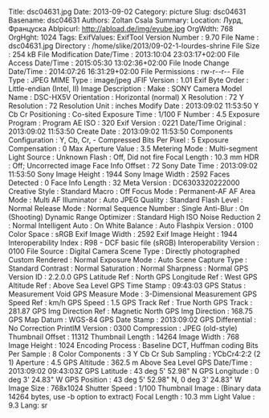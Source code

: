 Title: dsc04631.jpg
Date: 2013-09-02
Category: picture
Slug: dsc04631
Basename: dsc04631
Authors: Zoltan Csala
Summary:
Location: Лурд, Француска
Ablpicurl: http://abload.de/img/eyube.jpg
OrgWdth: 768
OrgHght: 1024
Tags:
ExifValues: ExifTool Version Number : 9.70
            File Name : dsc04631.jpg
            Directory : /home/slike/2013/09-02-1-lourdes-shrine
            File Size : 254 kB
            File Modification Date/Time : 2013:10:04 23:03:17+02:00
            File Access Date/Time : 2015:05:30 13:02:36+02:00
            File Inode Change Date/Time : 2014:07:26 16:31:29+02:00
            File Permissions : rw-r--r--
            File Type : JPEG
            MIME Type : image/jpeg
            JFIF Version : 1.01
            Exif Byte Order : Little-endian (Intel, II)
            Image Description :
            Make : SONY
            Camera Model Name : DSC-HX5V
            Orientation : Horizontal (normal)
            X Resolution : 72
            Y Resolution : 72
            Resolution Unit : inches
            Modify Date : 2013:09:02 11:53:50
            Y Cb Cr Positioning : Co-sited
            Exposure Time : 1/100
            F Number : 4.5
            Exposure Program : Program AE
            ISO : 320
            Exif Version : 0221
            Date/Time Original : 2013:09:02 11:53:50
            Create Date : 2013:09:02 11:53:50
            Components Configuration : Y, Cb, Cr, -
            Compressed Bits Per Pixel : 5
            Exposure Compensation : 0
            Max Aperture Value : 3.5
            Metering Mode : Multi-segment
            Light Source : Unknown
            Flash : Off, Did not fire
            Focal Length : 10.3 mm
            HDR : Off; Uncorrected image
            Face Info Offset : 72
            Sony Date Time : 2013:09:02 11:53:50
            Sony Image Height : 1944
            Sony Image Width : 2592
            Faces Detected : 0
            Face Info Length : 32
            Meta Version : DC6303320222000
            Creative Style : Standard
            Macro : Off
            Focus Mode : Permanent-AF
            AF Area Mode : Multi
            AF Illuminator : Auto
            JPEG Quality : Standard
            Flash Level : Normal
            Release Mode : Normal
            Sequence Number : Single
            Anti-Blur : On (Shooting)
            Dynamic Range Optimizer : Standard
            High ISO Noise Reduction 2 : Normal
            Intelligent Auto : On
            White Balance : Auto
            Flashpix Version : 0100
            Color Space : sRGB
            Exif Image Width : 2592
            Exif Image Height : 1944
            Interoperability Index : R98 - DCF basic file (sRGB)
            Interoperability Version : 0100
            File Source : Digital Camera
            Scene Type : Directly photographed
            Custom Rendered : Normal
            Exposure Mode : Auto
            Scene Capture Type : Standard
            Contrast : Normal
            Saturation : Normal
            Sharpness : Normal
            GPS Version ID : 2.2.0.0
            GPS Latitude Ref : North
            GPS Longitude Ref : West
            GPS Altitude Ref : Above Sea Level
            GPS Time Stamp : 09:43:03
            GPS Status : Measurement Void
            GPS Measure Mode : 3-Dimensional Measurement
            GPS Speed Ref : km/h
            GPS Speed : 1.5
            GPS Track Ref : True North
            GPS Track : 281.87
            GPS Img Direction Ref : Magnetic North
            GPS Img Direction : 168.75
            GPS Map Datum : WGS-84
            GPS Date Stamp : 2013:09:02
            GPS Differential : No Correction
            PrintIM Version : 0300
            Compression : JPEG (old-style)
            Thumbnail Offset : 11312
            Thumbnail Length : 14264
            Image Width : 768
            Image Height : 1024
            Encoding Process : Baseline DCT, Huffman coding
            Bits Per Sample : 8
            Color Components : 3
            Y Cb Cr Sub Sampling : YCbCr4:2:2 (2 1)
            Aperture : 4.5
            GPS Altitude : 362.5 m Above Sea Level
            GPS Date/Time : 2013:09:02 09:43:03Z
            GPS Latitude : 43 deg 5' 52.98" N
            GPS Longitude : 0 deg 3' 24.83" W
            GPS Position : 43 deg 5' 52.98" N, 0 deg 3' 24.83" W
            Image Size : 768x1024
            Shutter Speed : 1/100
            Thumbnail Image : (Binary data 14264 bytes, use -b option to extract)
            Focal Length : 10.3 mm
            Light Value : 9.3
Lang: sr

